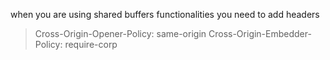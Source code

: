 when you are using shared buffers functionalities you need to add headers

> Cross-Origin-Opener-Policy: same-origin
> Cross-Origin-Embedder-Policy: require-corp